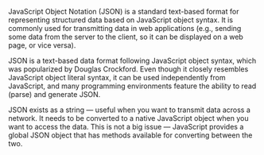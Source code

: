 JavaScript Object Notation (JSON) is a standard text-based format for representing structured data based on JavaScript object syntax.
It is commonly used for transmitting data in web applications
(e.g., sending some data from the server to the client, so it can be displayed on a web page, or vice versa).

JSON is a text-based data format following JavaScript object syntax, which was popularized by Douglas Crockford.
Even though it closely resembles JavaScript object literal syntax,
it can be used independently from JavaScript, and many programming environments feature the ability to read (parse) and generate JSON.

JSON exists as a string — useful when you want to transmit data across a network.
It needs to be converted to a native JavaScript object when you want to access the data.
This is not a big issue — JavaScript provides a global JSON object that has methods available for converting between the two.
